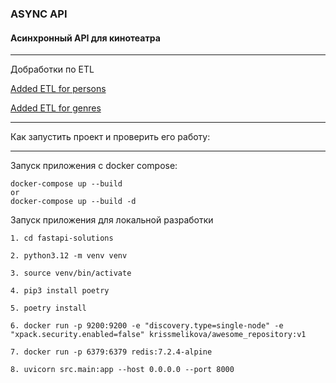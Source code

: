 ### ASYNC API

#### Асинхронный API для кинотеатра

____________________________________________________________________________

Добработки по ETL

[Added ETL for persons](https://github.com/KrisMelikova/new_admin_panel_sprint_3/commit/fce4ba8595ed0ed0b20773bcc14cacd19a37e9ad)

[Added ETL for genres](https://github.com/KrisMelikova/new_admin_panel_sprint_3/commit/d6e4d749a94bcf7225e14fbbd33646c3c6999d58)

____________________________________________________________________________
Как запустить проект и проверить его работу:
____________________________________________________________________________
Запуск приложения с docker compose:
```
docker-compose up --build
or
docker-compose up --build -d
```

Запуск приложения для локальной разработки
```
1. cd fastapi-solutions

2. python3.12 -m venv venv

3. source venv/bin/activate

4. pip3 install poetry

5. poetry install

6. docker run -p 9200:9200 -e "discovery.type=single-node" -e "xpack.security.enabled=false" krissmelikova/awesome_repository:v1

7. docker run -p 6379:6379 redis:7.2.4-alpine
 
8. uvicorn src.main:app --host 0.0.0.0 --port 8000
```